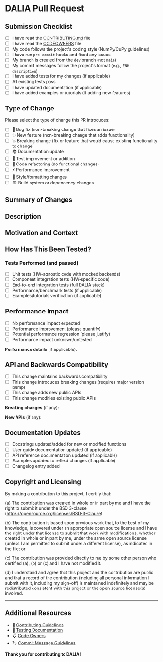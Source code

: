# DALIA Pull Request

<!--- Provide a descriptive title above following the format: -->
<!--- [TYPE]: Brief description of changes -->

## Submission Checklist
- [ ] I have read the [CONTRIBUTING.md](../CONTRIBUTING.md) file
- [ ] I have read the [CODEOWNERS](../CODEOWNERS) file
- [ ] My code follows the project's coding style (NumPy/CuPy guidelines)
- [ ] I have run `pre-commit` hooks and fixed any issues
- [ ] My branch is created from the `dev` branch (not `main`)
- [ ] My commit messages follow the project's format (e.g., `ENH: description`)
- [ ] I have added tests for my changes (if applicable)
- [ ] All existing tests pass
- [ ] I have updated documentation (if applicable)
- [ ] I have added examples or tutorials (if adding new features)

## Type of Change
Please select the type of change this PR introduces:

- [ ] 🐛 Bug fix (non-breaking change that fixes an issue)
- [ ] ✨ New feature (non-breaking change that adds functionality)
- [ ] 💥 Breaking change (fix or feature that would cause existing functionality to change)
- [ ] 📚 Documentation update
- [ ] 🧪 Test improvement or addition
- [ ] 🔧 Code refactoring (no functional changes)
- [ ] ⚡ Performance improvement
- [ ] 🎨 Style/formatting changes
- [ ] 🏗️ Build system or dependency changes

## Summary of Changes
<!--- Provide a general summary of your changes in the Title above -->

## Description
<!--- Describe your changes in detail -->

## Motivation and Context
<!--- Why is this change required? What problem does it solve? -->
<!--- If it fixes an open issue, please link to the issue here. -->

## How Has This Been Tested?
<!--- Please describe in detail how you tested your changes -->
<!--- Include details of your testing environment and the tests you ran -->


### Tests Performed (and passed)
- [ ] Unit tests (HW-agnostic code with mocked backends)
- [ ] Component integration tests (HW-specific code)
- [ ] End-to-end integration tests (full DALIA stack)
- [ ] Performance/benchmark tests (if applicable)
- [ ] Examples/tutorials verification (if applicable)

## Performance Impact
<!--- For statistical learning frameworks, performance is crucial -->
- [ ] No performance impact expected
- [ ] Performance improvement (please quantify)
- [ ] Potential performance regression (please justify)
- [ ] Performance impact unknown/untested

**Performance details** (if applicable):
<!--- Include benchmark results, memory usage, computational complexity, etc. -->

## API and Backwards Compatibility
<!--- Important for a framework used by other developers -->

- [ ] This change maintains backwards compatibility
- [ ] This change introduces breaking changes (requires major version bump)
- [ ] This change adds new public APIs
- [ ] This change modifies existing public APIs

**Breaking changes** (if any):
<!--- List any breaking changes and migration path for users -->

**New APIs** (if any):
<!--- List new public functions, classes, or methods added -->

## Documentation Updates
- [ ] Docstrings updated/added for new or modified functions
- [ ] User guide documentation updated (if applicable)
- [ ] API reference documentation updated (if applicable)
- [ ] Examples updated to reflect changes (if applicable)
- [ ] Changelog entry added

## Copyright and Licensing
By making a contribution to this project, I certify that:

(a) The contribution was created in whole or in part by me and I
    have the right to submit it under the BSD 3-clause (https://opensource.org/licenses/BSD-3-Clause)

(b) The contribution is based upon previous work that, to the best
    of my knowledge, is covered under an appropriate open source
    license and I have the right under that license to submit that
    work with modifications, whether created in whole or in part
    by me, under the same open source license (unless I am
    permitted to submit under a different license), as indicated
    in the file; or

(c) The contribution was provided directly to me by some other
    person who certified (a), (b) or (c) and I have not modified
    it.

(d) I understand and agree that this project and the contribution
    are public and that a record of the contribution (including all
    personal information I submit with it, including my sign-off) is
    maintained indefinitely and may be redistributed consistent with
    this project or the open source license(s) involved.

---

## Additional Resources
- 📖 [Contributing Guidelines](../CONTRIBUTING.md)
- 🧪 [Testing Documentation](../tests/README.md)
- 📋 [Code Owners](../CODEOWNERS)
- 🏷️ [Commit Message Guidelines](../CONTRIBUTING.md#guidelines-for-commit-messages)

**Thank you for contributing to DALIA!**

